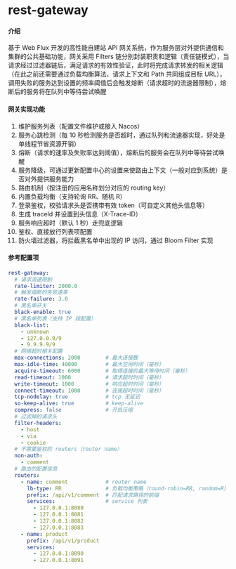 # rest-gateway

#### 介绍

基于 Web Flux 开发的高性能自建站 API 网关系统，作为服务层对外提供通信和集群的公共基础功能，网关采用 Filters 链分别封装职责和逻辑（责任链模式），当请求经过过滤器链后，满足请求的有效性验证，此时将完成请求转发的相关逻辑（在此之前还需要通过负载均衡算法、请求上下文和 Path 共同组成目标 URL），调用失败的服务达到设置的频率阈值后会触发熔断（请求超时的流速器限制），熔断后的服务将在队列中等待尝试唤醒


#### 网关实现功能

1. 维护服务列表（配置文件维护或接入 Nacos）
2. 服务心跳检测（每 10 秒检测服务是否超时，通过队列和流速器实现，好处是单线程节省资源开销）
3. 熔断（请求的速率及失败率达到阈值），熔断后的服务会在队列中等待尝试唤醒
4. 服务降级，可通过更新配置中心的设置来使路由上下文（一般对应到系统）是否对外提供服务能力
5. 路由机制（按注册的应用名称划分对应的 routing key）
6. 内置负载均衡（支持轮询 RR、随机 R）
7. 登录鉴权，校验请求头是否携带有效 token（可自定义其他头信息等）
8. 生成 traceId 并设置到头信息（X-Trace-ID）
9. 服务响应超时（默认 1 秒）走兜底逻辑
10. 鉴权、直接放行列表项配置
11. 防火墙过滤器，将拦截黑名单中出现的 IP 访问，通过 Bloom Filter 实现


#### 参考配置项

```yaml
rest-gateway:
  # 请求流速限制
  rate-limiter: 2000.0
  # 触发熔断的失败速率
  rate-failure: 3.0
  # 黑名单开关
  black-enable: true
  # 黑名单列表（支持 IP 段配置）
  black-list:
    - unknown
    - 127.0.0.9/9
    - 9.9.9.9/9
  # 网络超时相关配置
  max-connections: 2000        # 最大连接数
  max-idle-time: 40000         # 最大空闲时间（毫秒）
  acquire-timeout: 6000        # 取得连接的最大等待时间（毫秒）
  read-timeout: 1000           # 请求超时时间（毫秒）
  write-timeout: 1000          # 响应超时时间（毫秒）
  connect-timeout: 1000        # 连接超时时间（毫秒）
  tcp-nodelay: true            # tcp 无延迟
  so-keep-alive: true          # keep-alive
  compress: false              # 开启压缩
  # 过滤掉的请求头
  filter-headers:
    - host
    - via
    - cookie
  # 不需要鉴权的 routers（router name）
  non-auth:
    - comment
  # 路由的配置信息
  routers:
    - name: comment            # router name
      lb-type: RR              # 负载均衡策略（round-robin=RR, random=R）
      prefix: /api/v1/comment  # 匹配请求路径的前缀
      services:                # service 列表
        - 127.0.0.1:8080
        - 127.0.0.1:8081
        - 127.0.0.1:8082
        - 127.0.0.1:8083
    - name: product
      prefix: /api/v1/product
      services:
        - 127.0.0.1:8090
        - 127.0.0.1:8091
```
